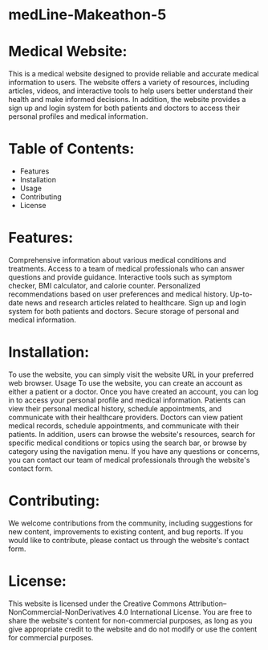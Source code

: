 # medLine-Makeathon-5

# Medical Website:

This is a medical website designed to provide reliable and accurate medical information to users. The website offers a variety of resources, including articles, videos, and interactive tools to help users better understand their health and make informed decisions. In addition, the website provides a sign up and login system for both patients and doctors to access their personal profiles and medical information.

# Table of Contents:

- Features
- Installation
- Usage
- Contributing
- License

# Features:

Comprehensive information about various medical conditions and treatments.
Access to a team of medical professionals who can answer questions and provide guidance.
Interactive tools such as symptom checker, BMI calculator, and calorie counter.
Personalized recommendations based on user preferences and medical history.
Up-to-date news and research articles related to healthcare.
Sign up and login system for both patients and doctors.
Secure storage of personal and medical information.

# Installation:

To use the website, you can simply visit the website URL in your preferred web browser.
Usage
To use the website, you can create an account as either a patient or a doctor. Once you have created an account, you can log in to access your personal profile and medical information.
Patients can view their personal medical history, schedule appointments, and communicate with their healthcare providers. Doctors can view patient medical records, schedule appointments, and communicate with their patients.
In addition, users can browse the website's resources, search for specific medical conditions or topics using the search bar, or browse by category using the navigation menu.
If you have any questions or concerns, you can contact our team of medical professionals through the website's contact form.

# Contributing:

We welcome contributions from the community, including suggestions for new content, improvements to existing content, and bug reports. If you would like to contribute, please contact us through the website's contact form.

# License:

This website is licensed under the Creative Commons Attribution–NonCommercial-NonDerivatives 4.0 International License. You are free to share the website's content for non-commercial purposes, as long as you give appropriate credit to the website and do not modify or use the content for commercial purposes.





